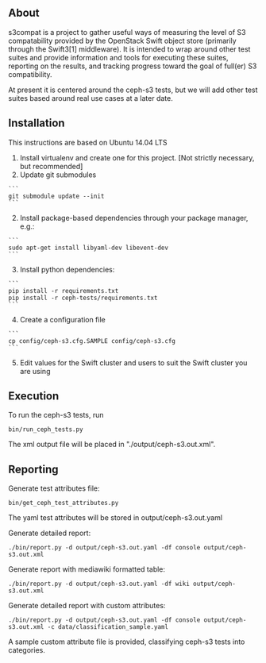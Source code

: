 
About
---------------------------

s3compat is a project to gather useful ways of measuring the level of S3 compatability provided by the
OpenStack Swift object store (primarily through the Swift3[1] middleware).  It is intended to wrap around
other test suites and provide information and tools for executing these suites, reporting on the results,
and tracking progress toward the goal of full(er) S3 compatibility.

At present it is centered around the ceph-s3 tests, but we will add other test suites based around real
use cases at a later date.

Installation
---------------------------

This instructions are based on Ubuntu 14.04 LTS

  1. Install virtualenv and create one for this project. [Not strictly necessary, but recommended]
  1. Update git submodules

    ```
    git submodule update --init
    ```

  2. Install package-based dependencies through your package manager, e.g.:

    ```
    sudo apt-get install libyaml-dev libevent-dev
    ```

  3. Install python dependencies:

    ```
    pip install -r requirements.txt
    pip install -r ceph-tests/requirements.txt
    ```

  4. Create a configuration file

    ```
    cp config/ceph-s3.cfg.SAMPLE config/ceph-s3.cfg
    ```

  5. Edit values for the Swift cluster and users to suit the Swift cluster you are using


Execution
---------------------------

To run the ceph-s3 tests, run

    bin/run_ceph_tests.py

The xml output file will be placed in "./output/ceph-s3.out.xml".

Reporting
---------------------------

Generate test attributes file:

    bin/get_ceph_test_attributes.py

The yaml test attributes will be stored in output/ceph-s3.out.yaml


Generate detailed report:

    ./bin/report.py -d output/ceph-s3.out.yaml -df console output/ceph-s3.out.xml


Generate report with mediawiki formatted table:

    ./bin/report.py -d output/ceph-s3.out.yaml -df wiki output/ceph-s3.out.xml


Generate detailed report with custom attributes:

    ./bin/report.py -d output/ceph-s3.out.yaml -df console output/ceph-s3.out.xml -c data/classification_sample.yaml

A sample custom attribute file is provided, classifying ceph-s3 tests into categories.

